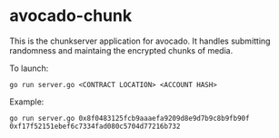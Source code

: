 avocado-chunk
=============

This is the chunkserver application for avocado. It handles submitting randomness and maintaing the encrypted chunks of media.

To launch:
```
go run server.go <CONTRACT LOCATION> <ACCOUNT HASH>
```

Example:
```
go run server.go 0x8f0483125fcb9aaaefa9209d8e9d7b9c8b9fb90f 0xf17f52151ebef6c7334fad080c5704d77216b732
```
